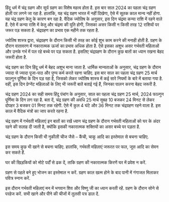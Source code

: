 हिंदू धर्म में चंद्र ग्रहण और सूर्य ग्रहण का विशेष महत्व होता है. इस बार साल 2024 का पहला चंद्र ग्रहण होली पर लगने जा रहा है. हालांकि, यह चंद्र ग्रहण भारत में नहीं दिखेगा, ऐसे में सूतक काल मान्य नहीं होगा. यह चंद्र ग्रहण केतु के कारण बन रहा है. वैदिक ज्योतिष के अनुसार, इस दिन चंद्रमा कन्या राशि में रहने वाले हैं. ऐसे में कन्या राशि में केतु और चंद्रमा की युति होगी, जिसका असर किसी न किसी तरह 12 राशियों पर जरूर पड़ सकता है. चंद्रग्रहण का प्रभाव एक महीने तक रहता है.


ज्योतिष शास्त्र द्वारा, चंद्रग्रहण के दौरान किसी भी तरह का कोई शुभ काम करने की मनाही होती है. ग्रहण के दौरान वातावरण में नकारात्मक ऊर्जा का प्रभाव अधिक होता है. ऐसे इसका अशुभ असर गर्भवती महिलाओं और उनके गर्भ में पल रहे बच्चे पर पड़ सकता है. इसलिए चंद्रग्रहण के दौरान कुछ बातों का ध्यान रखना बेहद जरूरी होता है.

चंद्र ग्रहण का दिन हिंदू धर्म में बेहद अशुभ माना जाता है. धार्मिक मान्यताओं के अनुसार, चंद्र ग्रहण के दौरान ज्यादा से ज्यादा पूजा-पाठ और पुण्य कर्म करते रहना चाहिए. इस बार साल का पहला चंद्र ग्रहण 25 मार्च फाल्गुन पूर्णिमा के दिन पड़ रहा है, जिसको लेकर ज्योतिष शास्त्र में कई सारे नियमों के बारे में बताया गया है. वहीं, इस दिन प्रेग्नेंट महिलाओं के लिए भी जरूरी बातें बताई गई हैं, जिनका पालन करना बेहद जरूरी है.

चंद्र ग्रहण 2024 का सही समय
हिंदू पंचांग के अनुसार, साल का पहला चंद्र ग्रहण 25 मार्च, 2024 फाल्गुन पूर्णिमा के दिन लग रहा है. बता दें, चंद्र ग्रहण की अवधि 25 मार्च सुबह 10 बजकर 24 मिनट से लेकर दोपहर 3 बजकर 01 मिनट तक रहेगी. ऐसे में कुल 4 घंटे और 36 मिनट तक चंद्रग्रहण रहने वाला है. इस काल में वैदिक मंत्रों का जाप करते रहना है.

चंद्र ग्रहण में गर्भवती महिलाएं इन बातों का रखें ध्यान
चंद्र ग्रहण के दौरान गर्भवती महिलाओं को घर के अंदर रहने की सलाह दी जाती है, क्योंकि इसकी नकारात्मक शक्तियों का असर बच्चे पर पड़ता है.


चंद्र ग्रहण के दौरान किसी भी नुकीली चीज जैसे – कैंची, चाकू आदि का इस्तेमाल से बचना चाहिए.

इस समय कुछ भी खाने से बचना चाहिए. हालांकि, गर्भवती महिलाएं जरूरत पर फल, जूस आदि का सेवन कर सकते हैं.

घर की खिड़कियों को मोटे पर्दों से ढक दें, ताकि ग्रहण की नकारात्मक किरणें घर में प्रवेश न करें.

ग्रहण से पहले बने हुए भोजन का इस्तेमाल न करें. ग्रहण काल खत्म होने के बाद पानी में गंगाजल मिलाकर पवित्र स्नान करें.

इस दौरान गर्भवती महिलाएं मन में भगवान शिव और विष्णु जी का ध्यान करती रहें. ग्रहण के दौरान सोने से परहेज करें. सभी खाने और पीने की चीजों में तुलसी पत्र डाल दें.
